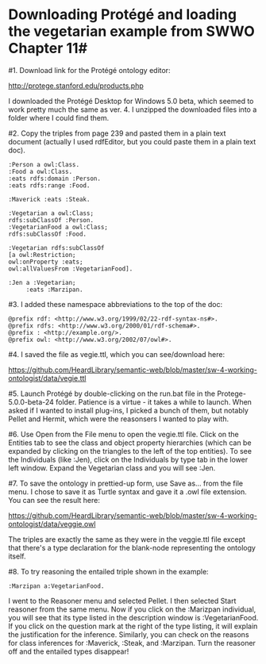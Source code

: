 # Downloading Protégé and loading the vegetarian example from SWWO Chapter 11#

 #1. Download link for the Protégé ontology editor:

http://protege.stanford.edu/products.php

I downloaded the Protégé Desktop for Windows 5.0 beta, which seemed to work pretty much the same as ver. 4.  I unzipped the downloaded files into a folder where I could find them.

 #2. Copy the triples from page 239 and pasted them in a plain text document (actually I used rdfEditor, but you could paste them in a plain text doc).

```
:Person a owl:Class.
:Food a owl:Class.
:eats rdfs:domain :Person.
:eats rdfs:range :Food.

:Maverick :eats :Steak.

:Vegetarian a owl:Class;
rdfs:subClassOf :Person.
:VegetarianFood a owl:Class;
rdfs:subClassOf :Food.

:Vegetarian rdfs:subClassOf
[a owl:Restriction;
owl:onProperty :eats;
owl:allValuesFrom :VegetarianFood].

:Jen a :Vegetarian;
     :eats :Marzipan.
```

 #3. I added these namespace abbreviations to the top of the doc:

```
@prefix rdf: <http://www.w3.org/1999/02/22-rdf-syntax-ns#>.
@prefix rdfs: <http://www.w3.org/2000/01/rdf-schema#>.
@prefix : <http://example.org/>.
@prefix owl: <http://www.w3.org/2002/07/owl#>.
```

 #4. I saved the file as vegie.ttl, which you can see/download here:

https://github.com/HeardLibrary/semantic-web/blob/master/sw-4-working-ontologist/data/vegie.ttl

 #5. Launch Protégé by double-clicking on the run.bat file in the Protege-5.0.0-beta-24 folder.  Patience is a virtue - it takes a while to launch.  When asked if I wanted to install plug-ins, I picked a bunch of them, but notably Pellet and Hermit, which were the reasonsers I wanted to play with.

 #6. Use Open from the File menu to open the vegie.ttl file.  Click on the Entities tab to see the class and object property hierarchies (which can be expanded by clicking on the triangles to the left of the top entities).  To see the Individuals (like :Jen), click on the Individuals by type tab in the lower left window. Expand the Vegetarian class and you will see :Jen.

 #7. To save the ontology in prettied-up form, use Save as... from the file menu.  I chose to save it as Turtle syntax and gave it a .owl file extension.  You can see the result here:

https://github.com/HeardLibrary/semantic-web/blob/master/sw-4-working-ontologist/data/veggie.owl

The triples are exactly the same as they were in the veggie.ttl file except that there's a type declaration for the blank-node representing the ontology itself.

 #8. To try reasoning the entailed triple shown in the example:

```
:Marzipan a:VegetarianFood.
```

I went to the Reasoner menu and selected Pellet.  I then selected Start reasoner from the same menu.  Now if you click on the :Marizpan individual, you will see that its type listed in the description window is :VegetarianFood.  If you click on the question mark at the right of the type listing, it will explain the justification for the inference.  Similarly, you can check on the reasons for class inferences for :Maverick, :Steak, and :Marzipan. Turn the reasoner off and the entailed types disappear!
